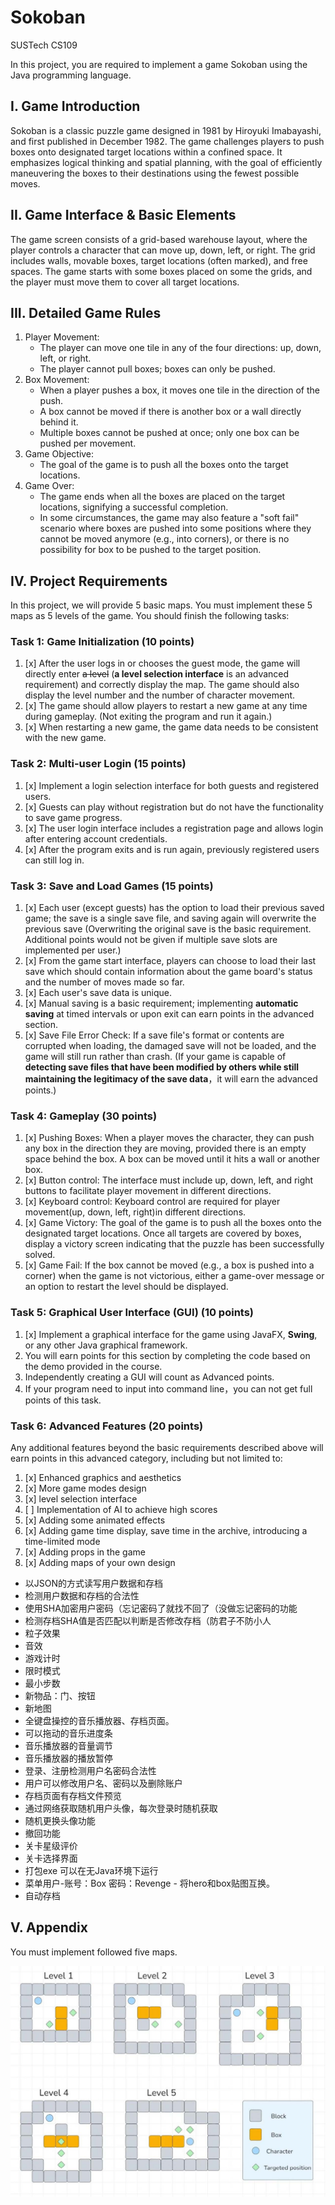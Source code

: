 # Sokoban

SUSTech CS109

In this project, you are required to implement a game Sokoban using the Java programming
language.

## I. Game Introduction

Sokoban is a classic puzzle game designed in 1981 by Hiroyuki Imabayashi, and first published in
December 1982. The game challenges players to push boxes onto designated target locations
within a confined space. It emphasizes logical thinking and spatial planning, with the goal of
efficiently maneuvering the boxes to their destinations using the fewest possible moves.

## II. Game Interface & Basic Elements

The game screen consists of a grid-based warehouse layout, where the player controls a
character that can move up, down, left, or right. The grid includes walls, movable boxes, target
locations (often marked), and free spaces. The game starts with some boxes placed on some the
grids, and the player must move them to cover all target locations.

## III. Detailed Game Rules

1. Player Movement:
    * The player can move one tile in any of the four directions: up, down, left, or right.
    * The player cannot pull boxes; boxes can only be pushed.
2. Box Movement:
    * When a player pushes a box, it moves one tile in the direction of the push.
    * A box cannot be moved if there is another box or a wall directly behind it.
    * Multiple boxes cannot be pushed at once; only one box can be pushed per movement.
3. Game Objective:
    * The goal of the game is to push all the boxes onto the target locations.
4. Game Over:
    * The game ends when all the boxes are placed on the target locations, signifying a successful completion.
    * In some circumstances, the game may also feature a "soft fail" scenario where boxes are pushed into some positions
      where they cannot be moved anymore (e.g., into corners), or there is no possibility for box to be pushed to the
      target position.

## IV. Project Requirements

In this project, we will provide 5 basic maps. You must implement these 5 maps as 5 levels of the game. You should
finish the following tasks:

### Task 1: Game Initialization (10 points)

1. [x] After the user logs in or chooses the guest mode, the game will directly enter ~~a level~~ (**a level selection
   interface** is an advanced requirement) and correctly display the map. The game should also display the level number
   and the number of character movement.
2. [x] The game should allow players to restart a new game at any time during gameplay. (Not exiting the program and run
   it again.)
3. [x] When restarting a new game, the game data needs to be consistent with the new game.

### Task 2: Multi-user Login (15 points)

1. [x] Implement a login selection interface for both guests and registered users.
2. [x] Guests can play without registration but do not have the functionality to save game progress.
3. [x] The user login interface includes a registration page and allows login after entering account credentials.
4. [x] After the program exits and is run again, previously registered users can still log in.

### Task 3: Save and Load Games (15 points)

1. [x] Each user (except guests) has the option to load their previous saved game; the save is a single save file, and
   saving again will overwrite the previous save (Overwriting the original save is the basic requirement. Additional
   points would not be given if multiple save slots are implemented per user.)
2. [x] From the game start interface, players can choose to load their last save which should contain information about
   the game board's status and the number of moves made so far.
3. [x] Each user's save data is unique.
4. [x] Manual saving is a basic requirement; implementing **automatic saving** at timed intervals or upon exit can earn
   points in the advanced section.
5. [x] Save File Error Check: If a save file's format or contents are corrupted when loading, the damaged save will not
   be loaded, and the game will still run rather than crash. (If your game is capable of **detecting save files that
   have been modified by others while still maintaining the legitimacy of the save data**，it will earn the advanced
   points.)

### Task 4: Gameplay (30 points)

1. [x] Pushing Boxes: When a player moves the character, they can push any box in the direction they are moving,
   provided there is an empty space behind the box. A box can be moved until it hits a wall or another box.
2. [x] Button control: The interface must include up, down, left, and right buttons to facilitate player movement in
   different directions.
3. [x] Keyboard control: Keyboard control are required for player movement(up, down, left, right)in different
   directions.
4. [x] Game Victory: The goal of the game is to push all the boxes onto the designated target locations. Once all
   targets are covered by boxes, display a victory screen indicating that the puzzle has been successfully solved.
5. [x] Game Fail: If the box cannot be moved (e.g., a box is pushed into a corner) when the game is not victorious,
   either a game-over message or an option to restart the level should be displayed.

### Task 5: Graphical User Interface (GUI) (10 points)

1. [x] Implement a graphical interface for the game using JavaFX, **Swing**, or any other Java graphical framework.
2. You will earn points for this section by completing the code based on the demo provided in the course.
3. Independently creating a GUI will count as Advanced points.
4. If your program need to input into command line，you can not get full points of this task.

### Task 6: Advanced Features (20 points)

Any additional features beyond the basic requirements described above will earn points in this
advanced category, including but not limited to:

1. [x] Enhanced graphics and aesthetics
2. [x] More game modes design
3. [x] level selection interface
4. [ ] Implementation of AI to achieve high scores
5. [x] Adding some animated effects
6. [x] Adding game time display, save time in the archive, introducing a time-limited mode
7. [x] Adding props in the game
8. [x] Adding maps of your own design

* 以JSON的方式读写用户数据和存档
* 检测用户数据和存档的合法性
* 使用SHA加密用户密码（忘记密码了就找不回了（没做忘记密码的功能
* 检测存档SHA值是否匹配以判断是否修改存档（防君子不防小人
* 粒子效果
* 音效
* 游戏计时
* 限时模式
* 最小步数
* 新物品：门、按钮
* 新地图
* 全键盘操控的音乐播放器、存档页面。
* 可以拖动的音乐进度条
* 音乐播放器的音量调节
* 音乐播放器的播放暂停
* 登录、注册检测用户名密码合法性
* 用户可以修改用户名、密码以及删除账户
* 存档页面有存档文件预览
* 通过网络获取随机用户头像，每次登录时随机获取
* 随机更换头像功能
* 撤回功能
* 关卡星级评价
* 关卡选择界面
* 打包exe 可以在无Java环境下运行
* 菜单用户-账号：Box 密码：Revenge - 将hero和box贴图互换。
* 自动存档

## V. Appendix

You must implement followed five maps.

![Basic Map](resources/images/Basic_Map.jpg)
